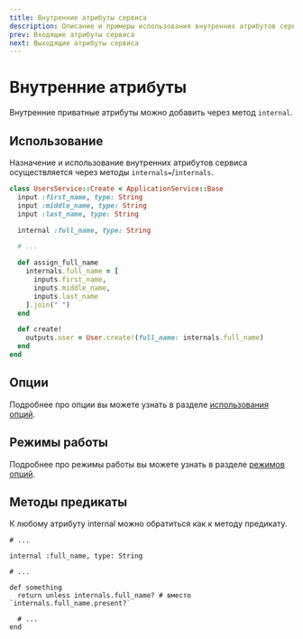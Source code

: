```yaml
---
title: Внутренние атрибуты сервиса
description: Описание и примеры использования внутренних атрибутов сервиса
prev: Входящие атрибуты сервиса
next: Выходящие атрибуты сервиса
---
```


# Внутренние атрибуты

Внутренние приватные атрибуты можно добавить через метод `internal`.

## Использование

Назначение и использование внутренних атрибутов сервиса осуществляется через методы `internals=`/`internals`.

```ruby
class UsersService::Create < ApplicationService::Base
  input :first_name, type: String
  input :middle_name, type: String
  input :last_name, type: String

  internal :full_name, type: String

  # ...

  def assign_full_name
    internals.full_name = [
      inputs.first_name,
      inputs.middle_name,
      inputs.last_name
    ].join(" ")
  end

  def create!
    outputs.user = User.create!(full_name: internals.full_name)
  end
end
```

## Опции

Подробнее про опции вы можете узнать в разделе [использования опций](../options/usage).

## Режимы работы

Подробнее про режимы работы вы можете узнать в разделе [режимов опций](../options/modes).

## Методы предикаты

К любому атрибуту internal можно обратиться как к методу предикату.

```ruby{8}
# ...

internal :full_name, type: String

# ...

def something
  return unless internals.full_name? # вместо `internals.full_name.present?`
  
  # ...
end
```
